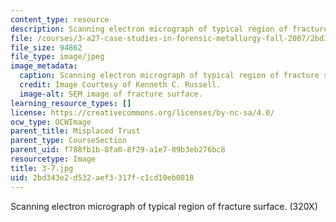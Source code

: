 ```yaml
---
content_type: resource
description: Scanning electron micrograph of typical region of fracture surface. (320X)
file: /courses/3-a27-case-studies-in-forensic-metallurgy-fall-2007/2bd343e2d532aef3317fc1cd10eb0818_3-7.jpg
file_size: 94862
file_type: image/jpeg
image_metadata:
  caption: Scanning electron micrograph of typical region of fracture surface. (320X)
  credit: Image Courtesy of Kenneth C. Russell.
  image-alt: SEM image of fracture surface.
learning_resource_types: []
license: https://creativecommons.org/licenses/by-nc-sa/4.0/
ocw_type: OCWImage
parent_title: Misplaced Trust
parent_type: CourseSection
parent_uid: f788fb1b-8fa0-8f29-a1e7-89b3eb276bc8
resourcetype: Image
title: 3-7.jpg
uid: 2bd343e2-d532-aef3-317f-c1cd10eb0818
---
```

Scanning electron micrograph of typical region of fracture surface. (320X)